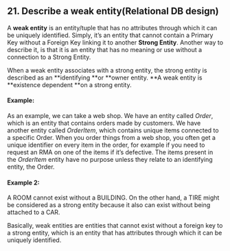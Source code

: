 ## 21. Describe a weak entity(Relational DB design)

A **weak entity** is an entity/tuple that has no attributes through which it can be uniquely identified. Simply, it’s an entity that cannot contain a Primary Key without a Foreign Key linking it to another **Strong Entity**. Another way to describe it, is that it is an entity that has no meaning or use without a connection to a Strong Entity.

When a weak entity associates with a strong entity, the strong entity is described as an **identifying **or **owner entity. **A weak entity is **existence dependent **on a strong entity. 

#### Example:

As an example, we can take a web shop. We have an entity called *Order*, which is an entity that contains orders made by customers. We have another entity called *OrderItem*, which contains unique items connected to a specific Order. When you order things from a web shop, you often get a unique identifier on every item in the order, for example if you need to request an RMA on one of the items if it’s defective. The items present in the *OrderItem* entity have no purpose unless they relate to an identifying entity, the Order.

#### Example 2:

A ROOM cannot exist without a BUILDING. On the other hand, a TIRE might be considered as a strong entity because it also can exist without being attached to a CAR.

Basically, weak entities are entities that cannot exist without a foreign key to a strong entity, which is an entity that has attributes through which it can be uniquely identified.

